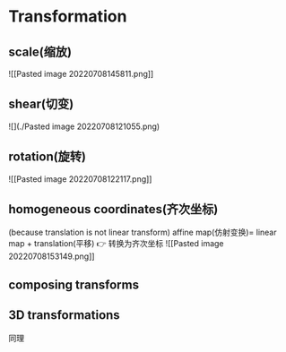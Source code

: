 # Transformation
## scale(缩放)
![[Pasted image 20220708145811.png]]
## shear(切变)
![](./Pasted image 20220708121055.png)
## rotation(旋转)
![[Pasted image 20220708122117.png]]
## homogeneous coordinates(齐次坐标)
(because translation is not linear transform)
affine map(仿射变换)= linear map + translation(平移) 👉 转换为齐次坐标
![[Pasted image 20220708153149.png]]
## composing transforms

## 3D  transformations
同理
